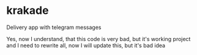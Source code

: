 # krakade
Delivery app with telegram messages


Yes, now I understand, that this code is very bad, but it's working project and I need to rewrite all, now I will update this, but it's bad idea
